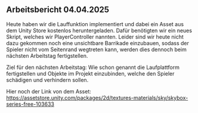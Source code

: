 ## Arbeitsbericht 04.04.2025

Heute haben wir die Lauffunktion implementiert und dabei ein Asset aus dem Unity Store kostenlos heruntergeladen. Dafür benötigten wir ein neues Skript, welches wir PlayerController nannten. Leider sind wir heute nicht dazu gekommen noch eine unsichtbare Barrikade einzubauen, sodass der Spieler nicht vom Seitenrand wegtreten kann, werden dies dennoch beim nächsten Arbeitstag fertigstellen. 

Ziel für den nächsten Arbeitstag: Wie schon genannt die Laufplattform fertigstellen und Objekte im Projekt einzubinden, welche den Spieler schädigen und verhindern sollen.

Hier noch der Link von dem Asset:
https://assetstore.unity.com/packages/2d/textures-materials/sky/skybox-series-free-103633
